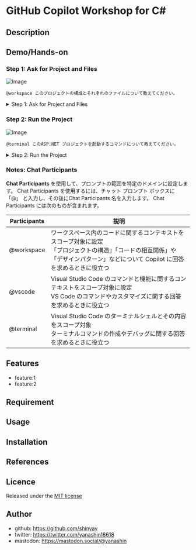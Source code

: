 # GitHub Copilot Workshop for C#

## Description

## Demo/Hands-on
### Step 1: Ask for Project and Files

![Image](https://github.com/user-attachments/assets/8b6c0879-fd57-4641-b3ec-3a181a6df6a8)

```text
@workspace このプロジェクトの構成とそれぞれのファイルについて教えてください。
```

<details>
<summary>Step 1: Ask for Project and Files</summary>

### プロジェクト構成

```text
240926-workshop/
    .gitignore
    appsettings.Development.json
    appsettings.json
    bin/
        Debug/
    Controllers/
        HomeController.cs
    Models/
        ErrorViewModel.cs
    obj/
        Debug/
        project.assets.json
        project.nuget.cache
        workshop240926.csproj.nuget.dgspec.json
        workshop240926.csproj.nuget.g.props
        workshop240926.csproj.nuget.g.targets
    Program.cs
    Properties/
        launchSettings.json
    README.md
    Views/
        _ViewImports.cshtml
        _ViewStart.cshtml
        ...
    workshop240926.csproj
    wwwroot/
        ...
workspace.sln
```

### 各ファイルの説明

- **.gitignore**: Gitで管理しないファイルやディレクトリを指定するファイル。
- **appsettings.Development.json**: 開発環境用の設定ファイル。
- **appsettings.json**: 共通の設定ファイル。
- **bin/**: ビルド成果物が格納されるディレクトリ。
  - **Debug/**: デバッグビルドの成果物が格納されるディレクトリ。
- **Controllers/**: コントローラーが格納されるディレクトリ。
  - **HomeController.cs**: ホームページのコントローラー。例: [`HomeController`](command:_github.copilot.openSymbolInFile?%5B%7B%22scheme%22%3A%22file%22%2C%22authority%22%3A%22%22%2C%22path%22%3A%22%2Fworkspace%2F240926-workshop%2FControllers%2FHomeController.cs%22%2C%22query%22%3A%22%22%2C%22fragment%22%3A%22%22%7D%2C%22HomeController%22%2C%22fa9830bb-3732-4475-87d0-80f65c6c0478%22%5D "/workspace/240926-workshop/Controllers/HomeController.cs")
- **Models/**: モデルが格納されるディレクトリ。
  - **ErrorViewModel.cs**: エラービューのモデル。例: [`ErrorViewModel`](command:_github.copilot.openSymbolInFile?%5B%7B%22scheme%22%3A%22file%22%2C%22authority%22%3A%22%22%2C%22path%22%3A%22%2Fworkspace%2F240926-workshop%2FModels%2FErrorViewModel.cs%22%2C%22query%22%3A%22%22%2C%22fragment%22%3A%22%22%7D%2C%22ErrorViewModel%22%2C%22fa9830bb-3732-4475-87d0-80f65c6c0478%22%5D "/workspace/240926-workshop/Models/ErrorViewModel.cs")
- **obj/**: ビルド中間ファイルが格納されるディレクトリ。
  - **Debug/**: デバッグビルドの中間ファイルが格納されるディレクトリ。
  - **project.assets.json**: プロジェクトの依存関係が記載されたファイル。
  - **project.nuget.cache**: NuGetパッケージのキャッシュファイル。
  - **workshop240926.csproj.nuget.dgspec.json**: NuGetの依存関係仕様ファイル。
  - **workshop240926.csproj.nuget.g.props**: NuGetのプロパティファイル。
  - **workshop240926.csproj.nuget.g.targets**: NuGetのターゲットファイル。
- **Program.cs**: アプリケーションのエントリーポイント。例: [`Program`](command:_github.copilot.openSymbolInFile?%5B%7B%22scheme%22%3A%22file%22%2C%22authority%22%3A%22%22%2C%22path%22%3A%22%2Fworkspace%2F240926-workshop%2FProgram.cs%22%2C%22query%22%3A%22%22%2C%22fragment%22%3A%22%22%7D%2C%22Program%22%2C%22fa9830bb-3732-4475-87d0-80f65c6c0478%22%5D "/workspace/240926-workshop/Program.cs")
- **Properties/**: プロジェクトのプロパティが格納されるディレクトリ。
  - **launchSettings.json**: デバッグや実行時の設定ファイル。例: [`launchSettings.json`](command:_github.copilot.openSymbolInFile?%5B%7B%22scheme%22%3A%22file%22%2C%22authority%22%3A%22%22%2C%22path%22%3A%22%2Fworkspace%2F240926-workshop%2FProperties%2FlaunchSettings.json%22%2C%22query%22%3A%22%22%2C%22fragment%22%3A%22%22%7D%2C%22launchSettings.json%22%2C%22fa9830bb-3732-4475-87d0-80f65c6c0478%22%5D "/workspace/240926-workshop/Properties/launchSettings.json")
- **README.md**: プロジェクトの説明や使用方法が記載されたファイル。例: [`README.md`](command:_github.copilot.openSymbolInFile?%5B%7B%22scheme%22%3A%22file%22%2C%22authority%22%3A%22%22%2C%22path%22%3A%22%2Fworkspace%2F240926-workshop%2FREADME.md%22%2C%22query%22%3A%22%22%2C%22fragment%22%3A%22%22%7D%2C%22README.md%22%2C%22fa9830bb-3732-4475-87d0-80f65c6c0478%22%5D "/workspace/240926-workshop/README.md")
- **Views/**: ビューが格納されるディレクトリ。
  - **_ViewImports.cshtml**: ビューのインポート設定ファイル。
  - **_ViewStart.cshtml**: ビューの開始設定ファイル。
  - **Shared/**: 共有ビューが格納されるディレクトリ。
    - **Error.cshtml**: エラービュー。例: [`Error.cshtml`](command:_github.copilot.openSymbolInFile?%5B%7B%22scheme%22%3A%22file%22%2C%22authority%22%3A%22%22%2C%22path%22%3A%22%2Fworkspace%2F240926-workshop%2FViews%2FShared%2FError.cshtml%22%2C%22query%22%3A%22%22%2C%22fragment%22%3A%22%22%7D%2C%22Error.cshtml%22%2C%22fa9830bb-3732-4475-87d0-80f65c6c0478%22%5D "/workspace/240926-workshop/Views/Shared/Error.cshtml")
    - **_Layout.cshtml**: レイアウトビュー。例: [`_Layout.cshtml`](command:_github.copilot.openSymbolInFile?%5B%7B%22scheme%22%3A%22file%22%2C%22authority%22%3A%22%22%2C%22path%22%3A%22%2Fworkspace%2F240926-workshop%2FViews%2FShared%2F_Layout.cshtml%22%2C%22query%22%3A%22%22%2C%22fragment%22%3A%22%22%7D%2C%22_Layout.cshtml%22%2C%22fa9830bb-3732-4475-87d0-80f65c6c0478%22%5D "/workspace/240926-workshop/Views/Shared/_Layout.cshtml")
- **workshop240926.csproj**: プロジェクトファイル。
- **wwwroot/**: 静的ファイルが格納されるディレクトリ。
  - **lib/**: ライブラリが格納されるディレクトリ。
    - **jquery-validation-unobtrusive/**: jQueryのバリデーションライブラリ。
      - **jquery.validate.unobtrusive.min.js**: 圧縮版のJavaScriptファイル。例: [`jquery.validate.unobtrusive.min.js`](command:_github.copilot.openSymbolInFile?%5B%7B%22scheme%22%3A%22file%22%2C%22authority%22%3A%22%22%2C%22path%22%3A%22%2Fworkspace%2F240926-workshop%2Fwwwroot%2Flib%2Fjquery-validation-unobtrusive%2Fjquery.validate.unobtrusive.min.js%22%2C%22query%22%3A%22%22%2C%22fragment%22%3A%22%22%7D%2C%22jquery.validate.unobtrusive.min.js%22%2C%22fa9830bb-3732-4475-87d0-80f65c6c0478%22%5D "/workspace/240926-workshop/wwwroot/lib/jquery-validation-unobtrusive/jquery.validate.unobtrusive.min.js")
      - **jquery.validate.unobtrusive.js**: 非圧縮版のJavaScriptファイル。例: [`jquery.validate.unobtrusive.js`](command:_github.copilot.openSymbolInFile?%5B%7B%22scheme%22%3A%22file%22%2C%22authority%22%3A%22%22%2C%22path%22%3A%22%2Fworkspace%2F240926-workshop%2Fwwwroot%2Flib%2Fjquery-validation-unobtrusive%2Fjquery.validate.unobtrusive.js%22%2C%22query%22%3A%22%22%2C%22fragment%22%3A%22%22%7D%2C%22jquery.validate.unobtrusive.js%22%2C%22fa9830bb-3732-4475-87d0-80f65c6c0478%22%5D "/workspace/240926-workshop/wwwroot/lib/jquery-validation-unobtrusive/jquery.validate.unobtrusive.js")
      - **LICENSE.txt**: ライセンスファイル。例: [`LICENSE.txt`](command:_github.copilot.openSymbolInFile?%5B%7B%22scheme%22%3A%22file%22%2C%22authority%22%3A%22%22%2C%22path%22%3A%22%2Fworkspace%2F240926-workshop%2Fwwwroot%2Flib%2Fjquery-validation-unobtrusive%2FLICENSE.txt%22%2C%22query%22%3A%22%22%2C%22fragment%22%3A%22%22%7D%2C%22LICENSE.txt%22%2C%22fa9830bb-3732-4475-87d0-80f65c6c0478%22%5D "/workspace/240926-workshop/wwwroot/lib/jquery-validation-unobtrusive/LICENSE.txt")
    - **jquery-validation/**: jQueryのバリデーションライブラリ。
      - **LICENSE.md**: ライセンスファイル。例: [`LICENSE.md`](command:_github.copilot.openSymbolInFile?%5B%7B%22scheme%22%3A%22file%22%2C%22authority%22%3A%22%22%2C%22path%22%3A%22%2Fworkspace%2F240926-workshop%2Fwwwroot%2Flib%2Fjquery-validation%2FLICENSE.md%22%2C%22query%22%3A%22%22%2C%22fragment%22%3A%22%22%7D%2C%22LICENSE.md%22%2C%22fa9830bb-3732-4475-87d0-80f65c6c0478%22%5D "/workspace/240926-workshop/wwwroot/lib/jquery-validation/LICENSE.md")
    - **jquery/**: jQueryライブラリ。
      - **LICENSE.txt**: ライセンスファイル。例: [`LICENSE.txt`](command:_github.copilot.openSymbolInFile?%5B%7B%22scheme%22%3A%22file%22%2C%22authority%22%3A%22%22%2C%22path%22%3A%22%2Fworkspace%2F240926-workshop%2Fwwwroot%2Flib%2Fjquery%2FLICENSE.txt%22%2C%22query%22%3A%22%22%2C%22fragment%22%3A%22%22%7D%2C%22LICENSE.txt%22%2C%22fa9830bb-3732-4475-87d0-80f65c6c0478%22%5D "/workspace/240926-workshop/wwwroot/lib/jquery/LICENSE.txt")
  - **js/**: JavaScriptファイルが格納されるディレクトリ。
    - **site.js**: カスタムJavaScriptファイル。例: [`site.js`](command:_github.copilot.openSymbolInFile?%5B%7B%22scheme%22%3A%22file%22%2C%22authority%22%3A%22%22%2C%22path%22%3A%22%2Fworkspace%2F240926-workshop%2Fwwwroot%2Fjs%2Fsite.js%22%2C%22query%22%3A%22%22%2C%22fragment%22%3A%22%22%7D%2C%22site.js%22%2C%22fa9830bb-3732-4475-87d0-80f65c6c0478%22%5D "/workspace/240926-workshop/wwwroot/js/site.js")
- **workspace.sln**: ソリューションファイル。複数のプロジェクトを管理するためのファイル。

</details>

### Step 2: Run the Project

![Image](https://github.com/user-attachments/assets/96303dd5-1145-46b8-aca3-9bcef3833f25)


```text
@terminal このASP.NET プロジェクトを起動するコマンドについて教えてください。
```


<details>
<summary>Step 2: Run the Project</summary>

```code
dotnet run --project {project_path}
```

- `{project_path}`: プロジェクトファイル (.csproj) のパス

![Image](https://github.com/user-attachments/assets/052b1e36-835f-4ed5-904c-c430f42a284d)
</details>

### Notes: Chat Participants

**Chat Participants** を使用して、プロンプトの範囲を特定のドメインに設定します。 Chat Participants を使用するには、チャット プロンプト ボックスに 「@」 と入力し、その後にChat Participants 名を入力します。 Chat Participants には次のものが含まれます。

|Participants|説明|
|---|---|
|@workspace|ワークスペース内のコードに関するコンテキストをスコープ対象に設定<br>「プロジェクトの構造」「コードの相互関係」や「デザインパターン」などについて Copilot に回答を求めるときに役立つ|
|@vscode|Visual Studio Code のコマンドと機能に関するコンテキストをスコープ対象に設定<br>VS Code のコマンドやカスタマイズに関する回答を求めるときに役立つ|
|@terminal|Visual Studio Code  のターミナルシェルとその内容をスコープ対象<br>ターミナルコマンドの作成やデバッグに関する回答を求めるときに役立つ|

## Features

- feature:1
- feature:2

## Requirement

## Usage

## Installation

## References

## Licence

Released under the [MIT license](https://gist.githubusercontent.com/shinyay/56e54ee4c0e22db8211e05e70a63247e/raw/f3ac65a05ed8c8ea70b653875ccac0c6dbc10ba1/LICENSE)

## Author

- github: <https://github.com/shinyay>
- twitter: <https://twitter.com/yanashin18618>
- mastodon: <https://mastodon.social/@yanashin>
